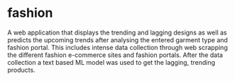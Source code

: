# fashion
A web application that displays the trending and lagging designs as well as predicts the upcoming trends after analysing the entered garment type and fashion portal.
This includes intense data collection through web scrapping the different fashion e-commerce sites and fashion portals.
After the data collection a text based ML model was used to get the lagging, trending products.
